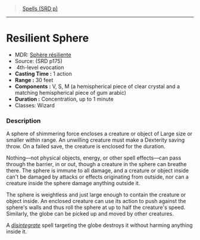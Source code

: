 ﻿---
!SpellItem
Family: SpellVO
Name: Resilient Sphere
AltName: '[Sphère résiliente](hd_spells_sphere_resiliente.md)'
Type: evocation
Level: 4
CastingTime: 1 action
Range: 30 feet
Components: V, S, M (a hemispherical piece of clear crystal and a matching hemispherical piece of gum arabic)
Duration: Concentration, up to 1 minute
Classes: Wizard
Source: (SRD p175)
Id: spells_vo.md#resilient-sphere
ParentLink: spells_vo.md#spells-srd-p
ParentName: Spells (SRD p)
NameLevel: 1
Attributes: {}
---
> [Spells (SRD p)](srd_spells.md)

---

# Resilient Sphere

- MDR: [Sphère résiliente](hd_spells_sphere_resiliente.md)
- Source: (SRD p175)
-  4th-level evocation
- **Casting Time :** 1 action
- **Range :** 30 feet
- **Components :** V, S, M (a hemispherical piece of clear crystal and a matching hemispherical piece of gum arabic)
- **Duration :** Concentration, up to 1 minute
- Classes: Wizard

### Description

A sphere of shimmering force encloses a creature or object of Large size or smaller within range. An unwilling creature must make a Dexterity saving throw. On a failed save, the creature is enclosed for the duration.

Nothing—not physical objects, energy, or other spell effects—can pass through the barrier, in or out, though a creature in the sphere can breathe there. The sphere is immune to all damage, and a creature or object inside can't be damaged by attacks or effects originating from outside, nor can a creature inside the sphere damage anything outside it.

The sphere is weightless and just large enough to contain the creature or object inside. An enclosed creature can use its action to push against the sphere's walls and thus roll the sphere at up to half the creature's speed. Similarly, the globe can be picked up and moved by other creatures.

A _[disintegrate](spells_vo.hd#disintegrate)_ spell targeting the globe destroys it without harming anything inside it.


